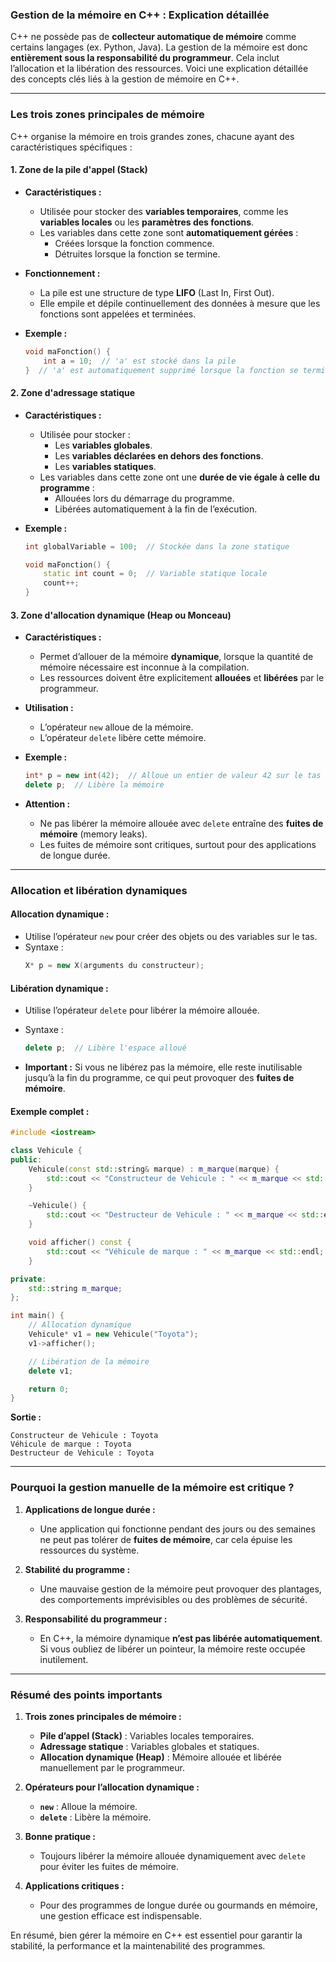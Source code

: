 ### **Gestion de la mémoire en C++ : Explication détaillée**

C++ ne possède pas de **collecteur automatique de mémoire** comme certains langages (ex. Python, Java). La gestion de la mémoire est donc **entièrement sous la responsabilité du programmeur**. Cela inclut l’allocation et la libération des ressources. Voici une explication détaillée des concepts clés liés à la gestion de mémoire en C++.

---

### **Les trois zones principales de mémoire**

C++ organise la mémoire en trois grandes zones, chacune ayant des caractéristiques spécifiques :

#### **1. Zone de la pile d'appel (Stack)**

- **Caractéristiques :**
    - Utilisée pour stocker des **variables temporaires**, comme les **variables locales** ou les **paramètres des fonctions**.
    - Les variables dans cette zone sont **automatiquement gérées** :
        - Créées lorsque la fonction commence.
        - Détruites lorsque la fonction se termine.

- **Fonctionnement :**
    - La pile est une structure de type **LIFO** (Last In, First Out).
    - Elle empile et dépile continuellement des données à mesure que les fonctions sont appelées et terminées.

- **Exemple :**
  ```c++
  void maFonction() {
      int a = 10;  // 'a' est stocké dans la pile
  }  // 'a' est automatiquement supprimé lorsque la fonction se termine
  ```

#### **2. Zone d'adressage statique**

- **Caractéristiques :**
    - Utilisée pour stocker :
        - Les **variables globales**.
        - Les **variables déclarées en dehors des fonctions**.
        - Les **variables statiques**.
    - Les variables dans cette zone ont une **durée de vie égale à celle du programme** :
        - Allouées lors du démarrage du programme.
        - Libérées automatiquement à la fin de l’exécution.

- **Exemple :**
  ```c++
  int globalVariable = 100;  // Stockée dans la zone statique

  void maFonction() {
      static int count = 0;  // Variable statique locale
      count++;
  }
  ```

#### **3. Zone d'allocation dynamique (Heap ou Monceau)**

- **Caractéristiques :**
    - Permet d’allouer de la mémoire **dynamique**, lorsque la quantité de mémoire nécessaire est inconnue à la compilation.
    - Les ressources doivent être explicitement **allouées** et **libérées** par le programmeur.

- **Utilisation :**
    - L’opérateur `new` alloue de la mémoire.
    - L’opérateur `delete` libère cette mémoire.

- **Exemple :**
  ```c++
  int* p = new int(42);  // Alloue un entier de valeur 42 sur le tas
  delete p;  // Libère la mémoire
  ```

- **Attention :**
    - Ne pas libérer la mémoire allouée avec `delete` entraîne des **fuites de mémoire** (memory leaks).
    - Les fuites de mémoire sont critiques, surtout pour des applications de longue durée.

---

### **Allocation et libération dynamiques**

#### **Allocation dynamique :**
- Utilise l’opérateur `new` pour créer des objets ou des variables sur le tas.
- Syntaxe :
  ```c++
  X* p = new X(arguments du constructeur);
  ```

#### **Libération dynamique :**
- Utilise l’opérateur `delete` pour libérer la mémoire allouée.
- Syntaxe :
  ```c++
  delete p;  // Libère l'espace alloué
  ```

- **Important :** Si vous ne libérez pas la mémoire, elle reste inutilisable jusqu’à la fin du programme, ce qui peut provoquer des **fuites de mémoire**.

#### **Exemple complet :**
```c++
#include <iostream>

class Vehicule {
public:
    Vehicule(const std::string& marque) : m_marque(marque) {
        std::cout << "Constructeur de Vehicule : " << m_marque << std::endl;
    }

    ~Vehicule() {
        std::cout << "Destructeur de Vehicule : " << m_marque << std::endl;
    }

    void afficher() const {
        std::cout << "Véhicule de marque : " << m_marque << std::endl;
    }

private:
    std::string m_marque;
};

int main() {
    // Allocation dynamique
    Vehicule* v1 = new Vehicule("Toyota");
    v1->afficher();

    // Libération de la mémoire
    delete v1;

    return 0;
}
```

**Sortie :**
```
Constructeur de Vehicule : Toyota
Véhicule de marque : Toyota
Destructeur de Vehicule : Toyota
```

---

### **Pourquoi la gestion manuelle de la mémoire est critique ?**

1. **Applications de longue durée :**
    - Une application qui fonctionne pendant des jours ou des semaines ne peut pas tolérer de **fuites de mémoire**, car cela épuise les ressources du système.

2. **Stabilité du programme :**
    - Une mauvaise gestion de la mémoire peut provoquer des plantages, des comportements imprévisibles ou des problèmes de sécurité.

3. **Responsabilité du programmeur :**
    - En C++, la mémoire dynamique **n’est pas libérée automatiquement**. Si vous oubliez de libérer un pointeur, la mémoire reste occupée inutilement.

---

### **Résumé des points importants**

1. **Trois zones principales de mémoire :**
    - **Pile d’appel (Stack)** : Variables locales temporaires.
    - **Adressage statique** : Variables globales et statiques.
    - **Allocation dynamique (Heap)** : Mémoire allouée et libérée manuellement par le programmeur.

2. **Opérateurs pour l’allocation dynamique :**
    - **`new`** : Alloue la mémoire.
    - **`delete`** : Libère la mémoire.

3. **Bonne pratique :**
    - Toujours libérer la mémoire allouée dynamiquement avec `delete` pour éviter les fuites de mémoire.

4. **Applications critiques :**
    - Pour des programmes de longue durée ou gourmands en mémoire, une gestion efficace est indispensable.

En résumé, bien gérer la mémoire en C++ est essentiel pour garantir la stabilité, la performance et la maintenabilité des programmes.

